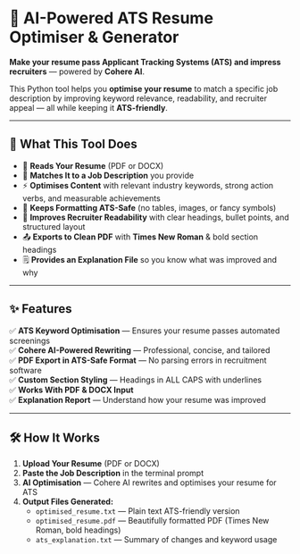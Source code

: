 # 🚀 AI-Powered ATS Resume Optimiser & Generator  

**Make your resume pass Applicant Tracking Systems (ATS) and impress recruiters** — powered by **Cohere AI**.  

This Python tool helps you **optimise your resume** to match a specific job description by improving keyword relevance, readability, and recruiter appeal — all while keeping it **ATS-friendly**.  

---

## 📌 What This Tool Does  

- 📄 **Reads Your Resume** (PDF or DOCX)  
- 📝 **Matches It to a Job Description** you provide  
- ⚡ **Optimises Content** with relevant industry keywords, strong action verbs, and measurable achievements  
- 🧹 **Keeps Formatting ATS-Safe** (no tables, images, or fancy symbols)  
- 🎯 **Improves Recruiter Readability** with clear headings, bullet points, and structured layout  
- 📤 **Exports to Clean PDF** with **Times New Roman** & bold section headings  
- 🗒 **Provides an Explanation File** so you know what was improved and why  

---

## ✨ Features  

✅ **ATS Keyword Optimisation** — Ensures your resume passes automated screenings  
✅ **Cohere AI-Powered Rewriting** — Professional, concise, and tailored  
✅ **PDF Export in ATS-Safe Format** — No parsing errors in recruitment software  
✅ **Custom Section Styling** — Headings in ALL CAPS with underlines  
✅ **Works With PDF & DOCX Input**  
✅ **Explanation Report** — Understand how your resume was improved  

---

## 🛠 How It Works  

1. **Upload Your Resume** (PDF or DOCX)  
2. **Paste the Job Description** in the terminal prompt  
3. **AI Optimisation** — Cohere AI rewrites and optimises your resume for ATS  
4. **Output Files Generated:**  
   - `optimised_resume.txt` — Plain text ATS-friendly version  
   - `optimised_resume.pdf` — Beautifully formatted PDF (Times New Roman, bold headings)  
   - `ats_explanation.txt` — Summary of changes and keyword usage  


